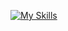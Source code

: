 [![My Skills](https://skillicons.dev/icons?i=py,swift,lua,c)](https://skillicons.dev)

<!---
schoolone4/schoolone4 is a ✨ special ✨ repository because its `README.md` (this file) appears on your GitHub profile.
You can click the Preview link to take a look at your changes.
--->
